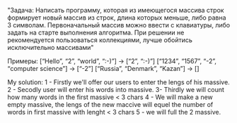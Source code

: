 "Задача: Написать программу, которая из имеющегося массива строк формирует новый массив из строк, длина которых меньше, либо равна 3 символам. Первоначальный массив можно ввести с клавиатуры, либо задать на старте выполнения алгоритма. При решении не рекомендуется пользоваться коллекциями, лучше обойтись исключительно массивами"

  Примеры:
[“Hello”, “2”, “world”, “:-)”] → [“2”, “:-)”]
[“1234”, “1567”, “-2”, “computer science”] → [“-2”]
[“Russia”, “Denmark”, “Kazan”] → []

My solution:
1 - Firstly we'll offer our users to enter the lengs of his massive.
2 - Secodly user will enter his words into massive.
3- Thirdly we will count how many words in the first massive < 3 chars
4 - We will make a new empty massive, the lengs of the new maccive will equel the number of words in first massive with lenght < 3 chars
5 - we will full the 2 massive.